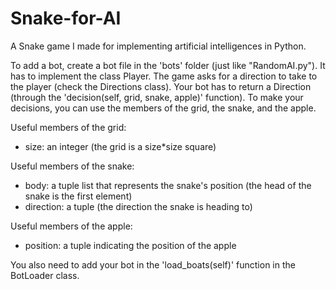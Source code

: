 # Snake-for-AI
A Snake game I made for implementing artificial intelligences  in Python.

To add a bot, create a bot file in the 'bots' folder (just like "RandomAI.py").
It has to implement the class Player. 
The game asks for a direction to take to the player (check the Directions class).
Your bot has to return a Direction (through the 'decision(self, grid, snake, apple)' function).
To make your decisions, you can use the members of the grid, the snake, and the apple.

Useful members of the grid:
 - size: an integer (the grid is a size*size square)

Useful members of the snake:
 - body: a tuple list that represents the snake's position (the head of the snake is the first element)
 - direction: a tuple (the direction the snake is heading to)

Useful members of the apple:
 - position: a tuple indicating the position of the apple

You also need to add your bot in the 'load_boats(self)' function in the BotLoader class.
